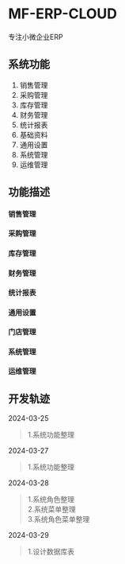 # MF-ERP-CLOUD

专注小微企业ERP

## 系统功能

1. 销售管理
2. 采购管理
3. 库存管理
4. 财务管理
5. 统计报表
6. 基础资料
7. 通用设置
8. 系统管理
9. 运维管理

## 功能描述

#### 销售管理

#### 采购管理

#### 库存管理

#### 财务管理

#### 统计报表

#### 通用设置

#### 门店管理

#### 系统管理

#### 运维管理

## 开发轨迹

2024-03-25
> 1.系统功能整理<br/>

2024-03-27
> 1.系统功能整理<br/>

2024-03-28
> 1.系统角色整理<br/>
> 2.系统菜单整理<br/>
> 3.系统角色菜单整理<br/>

2024-03-29
> 1.设计数据库表


